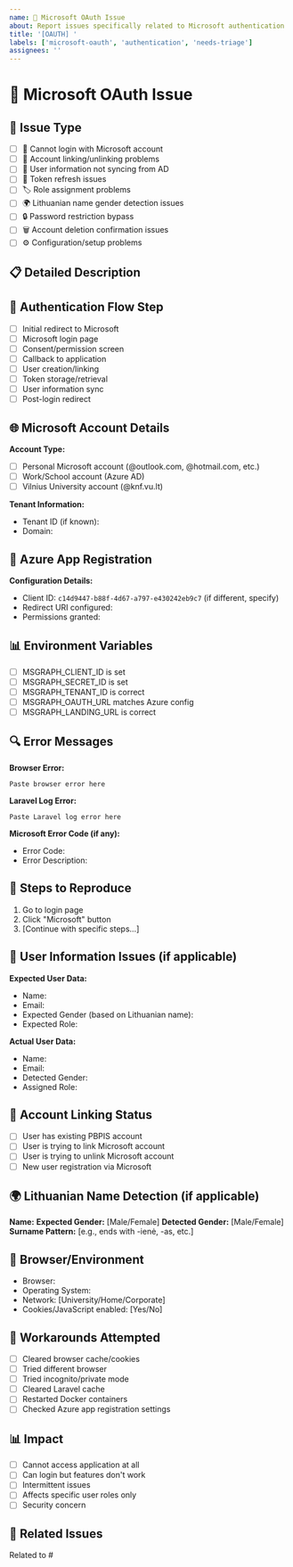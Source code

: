 ```yaml
---
name: 🔐 Microsoft OAuth Issue
about: Report issues specifically related to Microsoft authentication
title: '[OAUTH] '
labels: ['microsoft-oauth', 'authentication', 'needs-triage']
assignees: ''
---
```


# 🔐 Microsoft OAuth Issue

## 🎯 Issue Type
<!-- Mark the relevant option with an "x" -->
- [ ] 🚫 Cannot login with Microsoft account
- [ ] 🔗 Account linking/unlinking problems
- [ ] 👤 User information not syncing from AD
- [ ] 🔑 Token refresh issues
- [ ] 🏷️ Role assignment problems
- [ ] 🌍 Lithuanian name gender detection issues
- [ ] 🔒 Password restriction bypass
- [ ] 🗑️ Account deletion confirmation issues
- [ ] ⚙️ Configuration/setup problems

## 📋 Detailed Description
<!-- Provide a detailed description of the OAuth-specific issue -->

## 🔄 Authentication Flow Step
<!-- Where in the OAuth flow does the issue occur? -->
- [ ] Initial redirect to Microsoft
- [ ] Microsoft login page
- [ ] Consent/permission screen
- [ ] Callback to application
- [ ] User creation/linking
- [ ] Token storage/retrieval
- [ ] User information sync
- [ ] Post-login redirect

## 🌐 Microsoft Account Details
**Account Type:**
- [ ] Personal Microsoft account (@outlook.com, @hotmail.com, etc.)
- [ ] Work/School account (Azure AD)
- [ ] Vilnius University account (@knf.vu.lt)

**Tenant Information:**
- Tenant ID (if known): 
- Domain: 

## 🔧 Azure App Registration
**Configuration Details:**
- Client ID: `c14d9447-b88f-4d67-a797-e430242eb9c7` (if different, specify)
- Redirect URI configured: 
- Permissions granted: 

## 📊 Environment Variables
<!-- Check your .env configuration (DO NOT paste actual secrets) -->
- [ ] MSGRAPH_CLIENT_ID is set
- [ ] MSGRAPH_SECRET_ID is set  
- [ ] MSGRAPH_TENANT_ID is correct
- [ ] MSGRAPH_OAUTH_URL matches Azure config
- [ ] MSGRAPH_LANDING_URL is correct

## 🔍 Error Messages
<!-- Include any specific OAuth error messages -->
**Browser Error:**
```
Paste browser error here
```

**Laravel Log Error:**
```
Paste Laravel log error here
```

**Microsoft Error Code (if any):**
- Error Code: 
- Error Description: 

## 🧪 Steps to Reproduce
1. Go to login page
2. Click "Microsoft" button
3. [Continue with specific steps...]

## 👤 User Information Issues (if applicable)
**Expected User Data:**
- Name: 
- Email: 
- Expected Gender (based on Lithuanian name): 
- Expected Role: 

**Actual User Data:**
- Name: 
- Email: 
- Detected Gender: 
- Assigned Role: 

## 🔗 Account Linking Status
- [ ] User has existing PBPIS account
- [ ] User is trying to link Microsoft account
- [ ] User is trying to unlink Microsoft account
- [ ] New user registration via Microsoft

## 🌍 Lithuanian Name Detection (if applicable)
**Name:** 
**Expected Gender:** [Male/Female]
**Detected Gender:** [Male/Female]
**Surname Pattern:** [e.g., ends with -ienė, -as, etc.]

## 📱 Browser/Environment
- Browser: 
- Operating System: 
- Network: [University/Home/Corporate]
- Cookies/JavaScript enabled: [Yes/No]

## 🔄 Workarounds Attempted
- [ ] Cleared browser cache/cookies
- [ ] Tried different browser
- [ ] Tried incognito/private mode
- [ ] Cleared Laravel cache
- [ ] Restarted Docker containers
- [ ] Checked Azure app registration settings

## 📊 Impact
- [ ] Cannot access application at all
- [ ] Can login but features don't work
- [ ] Intermittent issues
- [ ] Affects specific user roles only
- [ ] Security concern

## 🔗 Related Issues
<!-- Link any related OAuth issues -->
Related to #
